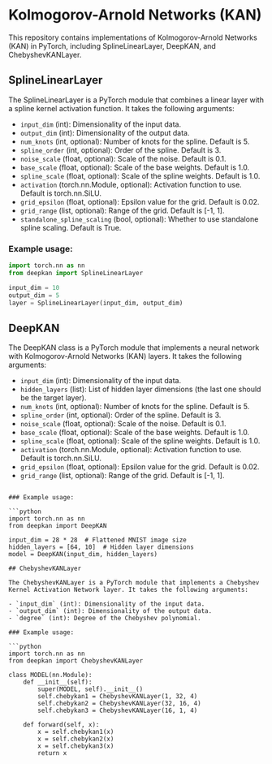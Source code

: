 # Kolmogorov-Arnold Networks (KAN)

This repository contains implementations of Kolmogorov-Arnold Networks (KAN) in PyTorch, including SplineLinearLayer, DeepKAN, and ChebyshevKANLayer.

## SplineLinearLayer

The SplineLinearLayer is a PyTorch module that combines a linear layer with a spline kernel activation function. It takes the following arguments:

- `input_dim` (int): Dimensionality of the input data.
- `output_dim` (int): Dimensionality of the output data.
- `num_knots` (int, optional): Number of knots for the spline. Default is 5.
- `spline_order` (int, optional): Order of the spline. Default is 3.
- `noise_scale` (float, optional): Scale of the noise. Default is 0.1.
- `base_scale` (float, optional): Scale of the base weights. Default is 1.0.
- `spline_scale` (float, optional): Scale of the spline weights. Default is 1.0.
- `activation` (torch.nn.Module, optional): Activation function to use. Default is torch.nn.SiLU.
- `grid_epsilon` (float, optional): Epsilon value for the grid. Default is 0.02.
- `grid_range` (list, optional): Range of the grid. Default is [-1, 1].
- `standalone_spline_scaling` (bool, optional): Whether to use standalone spline scaling. Default is True.

### Example usage:

```python
import torch.nn as nn
from deepkan import SplineLinearLayer

input_dim = 10
output_dim = 5
layer = SplineLinearLayer(input_dim, output_dim)

```
## DeepKAN

The DeepKAN class is a PyTorch module that implements a neural network with Kolmogorov-Arnold Networks (KAN) layers. It takes the following arguments:

- `input_dim` (int): Dimensionality of the input data.
- `hidden_layers` (list): List of hidden layer dimensions (the last one should be the target layer).
- `num_knots` (int, optional): Number of knots for the spline. Default is 5.
- `spline_order` (int, optional): Order of the spline. Default is 3.
- `noise_scale` (float, optional): Scale of the noise. Default is 0.1.
- `base_scale` (float, optional): Scale of the base weights. Default is 1.0.
- `spline_scale` (float, optional): Scale of the spline weights. Default is 1.0.
- `activation` (torch.nn.Module, optional): Activation function to use. Default is torch.nn.SiLU.
- `grid_epsilon` (float, optional): Epsilon value for the grid. Default is 0.02.
- `grid_range` (list, optional): Range of the grid. Default is [-1, 1].

```

### Example usage:

```python
import torch.nn as nn
from deepkan import DeepKAN

input_dim = 28 * 28  # Flattened MNIST image size
hidden_layers = [64, 10]  # Hidden layer dimensions
model = DeepKAN(input_dim, hidden_layers)

## ChebyshevKANLayer

The ChebyshevKANLayer is a PyTorch module that implements a Chebyshev Kernel Activation Network layer. It takes the following arguments:

- `input_dim` (int): Dimensionality of the input data.
- `output_dim` (int): Dimensionality of the output data.
- `degree` (int): Degree of the Chebyshev polynomial.

### Example usage:

```python
import torch.nn as nn
from deepkan import ChebyshevKANLayer

class MODEL(nn.Module):
    def __init__(self):
        super(MODEL, self).__init__()
        self.chebykan1 = ChebyshevKANLayer(1, 32, 4)
        self.chebykan2 = ChebyshevKANLayer(32, 16, 4)
        self.chebykan3 = ChebyshevKANLayer(16, 1, 4)

    def forward(self, x):
        x = self.chebykan1(x)
        x = self.chebykan2(x)
        x = self.chebykan3(x)
        return x

